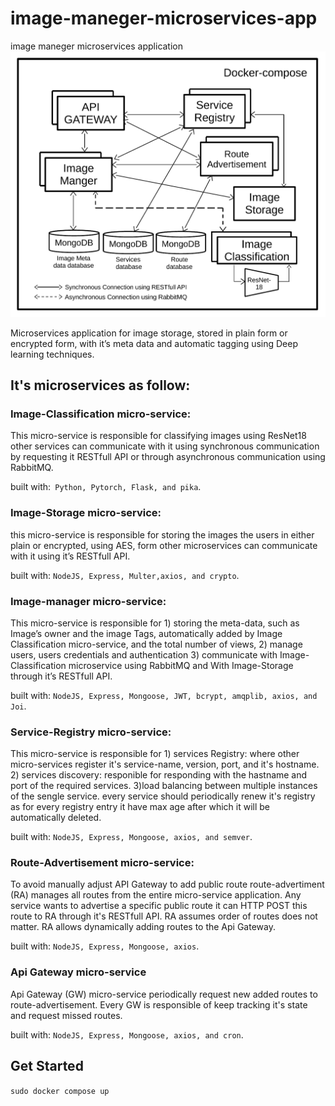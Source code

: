 # image-maneger-microservices-app
image maneger microservices application
![ProjectDiagram](./diagram.png)

Microservices application for image storage, stored in plain form or encrypted form, with it’s meta data and automatic tagging using Deep learning techniques. 

## It's microservices as follow:

### Image-Classification micro-service:
This micro-service is responsible for classifying images using ResNet18 other services can communicate with it using synchronous communication by 
requesting it RESTfull API or through asynchronous communication using RabbitMQ.

built with:` Python, Pytorch, Flask, and pika`.

### Image-Storage micro-service:

this micro-service is responsible for storing the images the users in either plain or encrypted, using AES, form other microservices can communicate with it using it’s RESTfull API. 

built with: `NodeJS, Express, Multer,axios, and crypto`.

### Image-manager micro-service:
This micro-service is responsible for 1) storing the meta-data, such as Image’s owner and the image Tags, automatically added by Image Classification micro-service, and the total number of views, 2) manage users, users credentials and authentication 3) communicate with Image-Classification microservice using RabbitMQ and With Image-Storage through it’s RESTfull API.

built with: `NodeJS, Express, Mongoose, JWT, bcrypt, amqplib, axios, and Joi`.

### Service-Registry micro-service:
This micro-service is responsible for 1) services Registry: where other micro-services register it's service-name, version, port, and it's hostname.
2) services discovery: responible for responding with the hastname and port of the required services. 3)load balancing between multiple instances of the sengle service.
every service should periodically renew it's registry as for every registry entry it have max age after which it will be automatically deleted.

built with: `NodeJS, Express, Mongoose, axios, and semver`.

### Route-Advertisement micro-service:
To avoid manually adjust API Gateway to add public route route-advertiment (RA) manages all routes from the entire micro-service application. Any service wants to advertise a specific public route it can HTTP POST this route to RA through it's RESTfull API. RA assumes order of routes does not matter. RA allows dynamically adding routes to the Api Gateway. 

built with: `NodeJS, Express, Mongoose, axios`.

### Api Gateway micro-service
Api Gateway (GW) micro-service periodically request new added routes to route-advertisement. Every GW is responsible of keep tracking it's state and request missed routes.

built with: `NodeJS, Express, Mongoose, axios, and cron`.

## Get Started

`sudo docker compose up`

